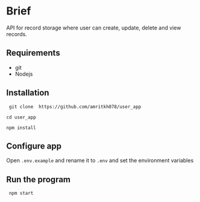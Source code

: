 # Brief

API for record storage where user can create, update, delete and view records.

## Requirements

 - git
 - Nodejs


## Installation

` git clone  https://github.com/amritkh078/user_app` 

`cd user_app`

`npm install`

## Configure app

Open `.env.example` and rename it to `.env` and set the environment variables


## Run the program

` npm start`
